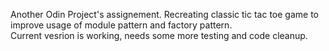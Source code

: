 Another Odin Project's assignement. Recreating classic tic tac toe game to improve usage of module pattern and factory pattern. \
Current vesrion is working, needs some more testing and code cleanup.
